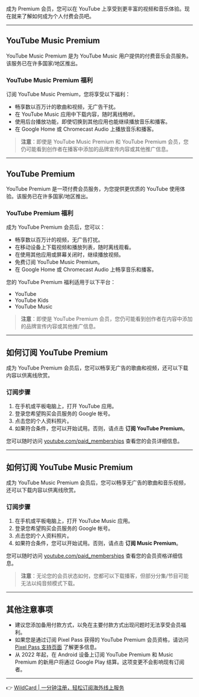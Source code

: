 成为 Premium 会员，您可以在 YouTube 上享受到更丰富的视频和音乐体验。现在就来了解如何成为个人付费会员吧。

---

## YouTube Music Premium

YouTube Music Premium 是为 YouTube Music 用户提供的付费音乐会员服务。该服务已在许多国家/地区推出。

### YouTube Music Premium 福利

订阅 YouTube Music Premium，您将享受以下福利：

- 畅享数以百万计的歌曲和视频，无广告干扰。
- 在 YouTube Music 应用中下载内容，随时离线畅听。
- 使用后台播放功能，即使切换到其他应用也能继续播放音乐和播客。
- 在 Google Home 或 Chromecast Audio 上播放音乐和播客。

> **注意**：即使是 YouTube Music Premium 和 YouTube Premium 会员，您仍可能看到创作者在播客中添加的品牌宣传内容或其他推广信息。

---

## YouTube Premium

YouTube Premium 是一项付费会员服务，为您提供更优质的 YouTube 使用体验。该服务已在许多国家/地区推出。

### YouTube Premium 福利

成为 YouTube Premium 会员后，您可以：

- 畅享数以百万计的视频，无广告打扰。
- 在移动设备上下载视频和播放列表，随时离线观看。
- 在使用其他应用或屏幕关闭时，继续播放视频。
- 免费订阅 YouTube Music Premium。
- 在 Google Home 或 Chromecast Audio 上畅享音乐和播客。

您的 YouTube Premium 福利适用于以下平台：

- YouTube
- YouTube Kids
- YouTube Music

> **注意**：即使是 YouTube Premium 会员，您仍可能看到创作者在内容中添加的品牌宣传内容或其他推广信息。

---

## 如何订阅 YouTube Premium

成为 YouTube Premium 会员后，您可以畅享无广告的歌曲和视频，还可以下载内容以供离线欣赏。

### 订阅步骤

1. 在手机或平板电脑上，打开 YouTube 应用。
2. 登录您希望购买会员服务的 Google 帐号。
3. 点击您的个人资料照片。
4. 如果符合条件，您可以开始试用。否则，请点击 **订阅 YouTube Premium**。

您可以随时访问 [youtube.com/paid_memberships](https://bit.ly/bewildcard) 查看您的会员详细信息。

---

## 如何订阅 YouTube Music Premium

成为 YouTube Music Premium 会员后，您可以畅享无广告的歌曲和音乐视频，还可以下载内容以供离线欣赏。

### 订阅步骤

1. 在手机或平板电脑上，打开 YouTube Music 应用。
2. 登录您希望购买会员服务的 Google 帐号。
3. 点击您的个人资料照片。
4. 如果符合条件，您可以开始试用。否则，请点击 **订阅 Music Premium**。

您可以随时访问 [youtube.com/paid_memberships](https://bit.ly/bewildcard) 查看您的会员资格详细信息。

> **注意**：无论您的会员状态如何，您都可以下载播客，但部分分集/节目可能无法以纯音频模式下载。

---

## 其他注意事项

- 建议您添加备用付款方式，以免在主要付款方式出现问题时无法享受会员福利。
- 如果您是通过订阅 Pixel Pass 获得的 YouTube Premium 会员资格，请访问 [Pixel Pass 支持页面](https://bit.ly/bewildcard) 了解更多信息。
- 从 2022 年起，在 Android 设备上订阅 YouTube Premium 和 Music Premium 的新用户将通过 Google Play 结算。这项变更不会影响现有订阅者。

---

👉 [WildCard | 一分钟注册，轻松订阅海外线上服务](https://bit.ly/bewildcard)
